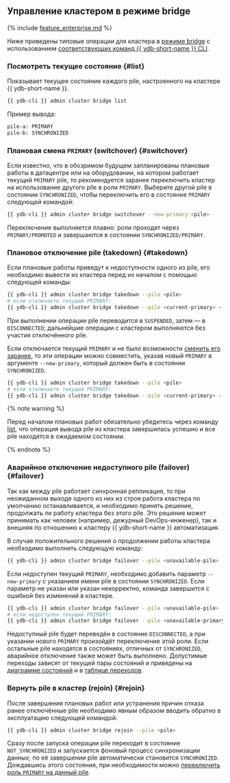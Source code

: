 ## Управление кластером в режиме bridge

{% include [feature_enterprise.md](../../../_includes/feature_enterprise.md) %}

Ниже приведены типовые операции для кластера в [режиме bridge](../../../concepts/bridge.md) с использованием [соответствующих команд {{ ydb-short-name }} CLI](../../../reference/ydb-cli/commands/bridge/index.md).

### Посмотреть текущее состояние {#list}

Показывает текущее состояние каждого pile, настроенного на кластере {{ ydb-short-name }}.

```bash
{{ ydb-cli }} admin cluster bridge list
```

Пример вывода:

```bash
pile-a: PRIMARY
pile-b: SYNCHRONIZED
```

### Плановая смена `PRIMARY` (switchover) {#switchover}

Если известно, что в обозримом будущем запланированы плановые работы в датацентре или на оборудовании, на котором работает текущий `PRIMARY` pile, то рекомендуется заранее переключить кластер на использование другого pile в роли `PRIMARY`. Выберите другой pile в состоянии `SYNCHRONIZED`, чтобы переключить его в состояние `PRIMARY` следующей командой:

```bash
{{ ydb-cli }} admin cluster bridge switchover --new-primary <pile>
```

Переключение выполняется плавно: роли проходят через `PRIMARY/PROMOTED` и завершаются в состоянии `SYNCHRONIZED/PRIMARY`.

### Плановое отключение pile (takedown) {#takedown}

Если плановые работы приведут к недоступности одного из pile, его необходимо вывести из кластера перед их началом с помощью следующей команды:

```bash
{{ ydb-cli }} admin cluster bridge takedown --pile <pile>
# если отключаете текущий PRIMARY:
{{ ydb-cli }} admin cluster bridge takedown --pile <current-primary> --new-primary <synchronized-pile>
```

При выполнении операции pile переводится в `SUSPENDED`, затем — в `DISCONNECTED`; дальнейшие операции с кластером выполняются без участия отключённого pile.

Если отключается текущий `PRIMARY` и не было возможности [сменить его заранее](#switchover), то эти операции можно совместить, указав новый `PRIMARY` в аргументе `--new-primary`, который должен быть в состоянии `SYNCHRONIZED`.

```bash
{{ ydb-cli }} admin cluster bridge takedown --pile <pile>
# если отключаете текущий PRIMARY:
{{ ydb-cli }} admin cluster bridge takedown --pile <current-primary> --new-primary <synchronized-pile>
```

{% note warning %}

Перед началом плановых работ обязательно убедитесь через команду [list](#list), что операция вывода pile из кластера завершилась успешно и все pile находятся в ожидаемом состоянии.

{% endnote %}

### Аварийное отключение недоступного pile (failover) {#failover}

Так как между pile работает синхронная репликация, то при неожиданном выходе одного из них из строя работа кластера по умолчанию останавливается, и необходимо принять решение, продолжать ли работу кластера без этого pile. Это решение может принимать как человек (например, дежурный DevOps-инженер), так и внешняя по отношению к кластеру {{ ydb-short-name }} автоматизация.

В случае положительного решения о продолжении работы кластера необходимо выполнить следующую команду:

```bash
{{ ydb-cli }} admin cluster bridge failover --pile <unavailable-pile>
```

Если недоступен текущий `PRIMARY`, необходимо добавить параметр `--new-primary` с указанием имени pile в состоянии `SYNCHRONIZED`. Если параметр не указан или указан некорректно, команда завершится с ошибкой без изменений в кластере.

```bash
{{ ydb-cli }} admin cluster bridge failover --pile <unavailable-pile>
# если недоступен текущий PRIMARY:
{{ ydb-cli }} admin cluster bridge failover --pile <unavailable-primary> --new-primary <synchronized-pile>
```

Недоступный pile будет переведён в состояние `DISCONNECTED`, а при указании нового `PRIMARY` произойдёт переключение этой роли. Если остальные pile находятся в состояниях, отличных от `SYNCHRONIZED`, аварийное отключение также может быть выполнено. Допустимые переходы зависят от текущей пары состояний и приведены на [диаграмме состояний](../../../concepts/bridge.md#pile-states) и в [таблице переходов](../../../concepts/bridge.md#transitions-between-states).

### Вернуть pile в кластер (rejoin) {#rejoin}

После завершения плановых работ или устранения причин отказа ранее отключённые pile необходимо явным образом вводить обратно в эксплуатацию следующей командой:

```bash
{{ ydb-cli }} admin cluster bridge rejoin --pile <pile>
```

Сразу после запуска операции pile переходит в состояние `NOT_SYNCHRONIZED` и запускается фоновый процесс синхронизации данных; по её завершении pile автоматически становится `SYNCHRONIZED`. Дождавшись этого состояния, при необходимости можно [переключить роль `PRIMARY` на данный pile](#switchover).  
